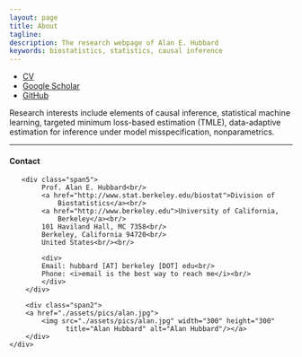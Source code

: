 ```yaml
---
layout: page
title: About
tagline:
description: The research webpage of Alan E. Hubbard
keywords: biostatistics, statistics, causal inference
---
```


<div class="navbar">
  <div class="navbar-inner">
      <ul class="nav">
          <li><a href="{{ BASE_PATH }}/assets/hubbard-cv.pdf">CV</a></li>
          <li><a
            href="https://scholar.google.com/citations?user=XIQ3sm0AAAAJ&hl=en&oi=ao">Google Scholar</a></li>
          <li><a href="https://github.com/ahubb40">GitHub</a></li>
      </ul>
  </div>
</div>


Research interests include elements of causal inference, statistical machine
learning, targeted minimum loss-based estimation (TMLE), data-adaptive
estimation for inference under model misspecification, nonparametrics.

---
<div class="container">
<h4><a name="contact"></a>Contact</h4>
    <div class="row-fluid">

       <div class="span5">
            Prof. Alan E. Hubbard<br/>
            <a href="http://www.stat.berkeley.edu/biostat">Division of
                Biostatistics</a><br/>
            <a href="http://www.berkeley.edu">University of California,
                Berkeley</a><br/>
            101 Haviland Hall, MC 7358<br/>
            Berkeley, California 94720<br/>
            United States<br/><br/>

            <div>
            Email: hubbard [AT] berkeley [DOT] edu<br/>
            Phone: <i>email is the best way to reach me</i><br/>
            </div>
        </div>

        <div class="span2">
        <a href="./assets/pics/alan.jpg">
            <img src="./assets/pics/alan.jpg" width="300" height="300"
                  title="Alan Hubbard" alt="Alan Hubbard"/></a>
        </div>
    </div>
</div>
